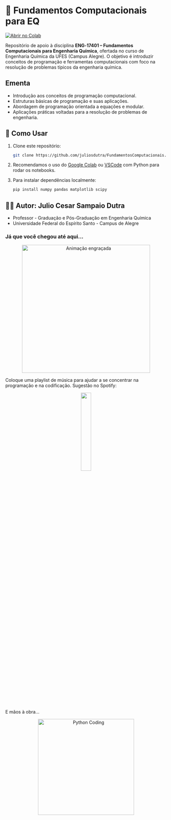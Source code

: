 # 🧠 Fundamentos Computacionais para EQ

[![Abrir no Colab](https://colab.research.google.com/assets/colab-badge.svg)](https://colab.research.google.com/github/juliosdutra/FundamentosComputacionais)



Repositório de apoio à disciplina **ENG‑17401 – Fundamentos Computacionais para Engenharia Química**, ofertada no curso de Engenharia Química da UFES (Campus Alegre). O objetivo é introduzir conceitos de programação e ferramentas computacionais com foco na resolução de problemas típicos da engenharia química.

## Ementa
- Introdução aos conceitos de programação computacional.
- Estruturas básicas de programação e suas aplicações.
- Abordagem de programação orientada a equações e modular.
- Aplicações práticas voltadas para a resolução de problemas de engenharia.

## 🚀 Como Usar
1. Clone este repositório:
   ```bash
   git clone https://github.com/juliosdutra/FundamentosComputacionais.git
   
2. Recomendamos o uso do [Google Colab](https://colab.research.google.com/) ou [VSCode](https://code.visualstudio.com/docs/languages/python) com Python para rodar os notebooks.  

3. Para instalar dependências localmente:
   ```python
   pip install numpy pandas matplotlib scipy
   ```

## 👨‍🏫 Autor: Julio Cesar Sampaio Dutra
- Professor -  Graduação e Pós-Graduação em Engenharia Química
- Universidade Federal do Espírito Santo - Campus de Alegre

### Já que você chegou até aqui...

<p align="center">
  <img src="https://media1.giphy.com/media/v1.Y2lkPTc5MGI3NjExeXZwZm5mcW1pc2VndHp3bzQ2amNsOHg3Y3c4a3JlODM2bmg0ZHRiMyZlcD12MV9pbnRlcm5hbF9naWZfYnlfaWQmY3Q9Zw/EsOAahQCW3dk1MZmQV/giphy.gif" alt="Animação engraçada" width="400"/>
</p>

Coloque uma playlist de música para ajudar a se concentrar na programação e na codificação. Sugestão no Spotify:

<p align="center">
<a href="https://open.spotify.com/playlist/6CpGq5hQ3ZvlZx4eHPNU6j?si=a5408daf8c0d49c7" target="_blank">
    <img src="https://upload.wikimedia.org/wikipedia/commons/thumb/2/26/Spotify_logo_with_text.svg/2560px-Spotify_logo_with_text.svg.png" width="25%" />
  </a>
</p>

E mãos à obra...


<p align="center">
  <img src="https://media3.giphy.com/media/v1.Y2lkPTc5MGI3NjExNzl6aXR4Mmlma2tqbWlsMmp0ZmZiY3o5Z2oxZmhmOXB2emVwMjZnMSZlcD12MV9pbnRlcm5hbF9naWZfYnlfaWQmY3Q9Zw/f4ztZcdm9Fi90vL4Zd/giphy.gif" alt="Python Coding" width="300"/>
</p>
